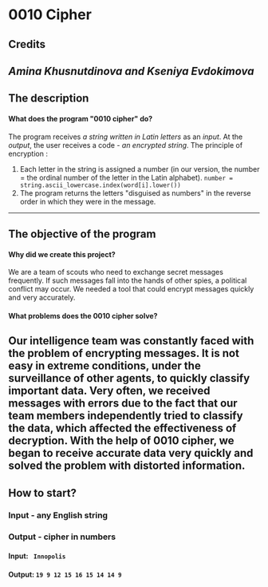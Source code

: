 # 0010 Cipher
## Credits
*Amina Khusnutdinova and Kseniya Evdokimova*
---------------------------------------------------
## The description
#### **What does the program "0010 cipher" do?**
The program receives *a string written in Latin letters* as an *input*. At the *output*, the user receives a code - *an encrypted string*.
The principle of encryption :
1. Each letter in the string is assigned a number (in our version, the number = the ordinal number of the letter in the Latin alphabet).
``` number = string.ascii_lowercase.index(word[i].lower()) ```
2. The program returns the letters "disguised as numbers" in the reverse order in which they were in the message.
-------------------------------------------------------------------
## The objective of the program
#### **Why did we create this project?**
We are a team of scouts who need to exchange secret messages frequently. If such messages fall into the hands of other spies, a political conflict may occur. We needed a tool that could encrypt messages quickly and very accurately.
#### **What problems does the 0010 cipher solve?**
Our intelligence team was constantly faced with the problem of encrypting messages.
It is not easy in extreme conditions, under the surveillance of other agents, to quickly classify important data. Very often, we received messages with errors due to the fact that our team members independently tried to classify the data, which affected the effectiveness of decryption.
With the help of 0010 cipher, we began to receive accurate data very quickly and solved the problem with distorted information.
-----------------------------------------------------------
## How to start?
### Input - any English string 
### Output - cipher in numbers
#### Input: ``` Innopolis```
#### Output: ``` 19 9 12 15 16 15 14 14 9 ```
